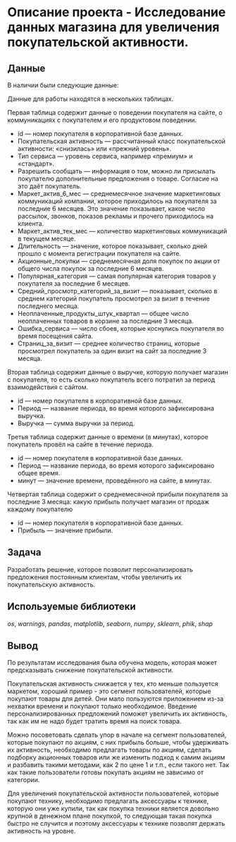 # Oписание проекта - Исследование данных магазина для увеличения покупательской активности.

## Данные

В наличии были следующие данные:

Данные для работы находятся в нескольких таблицах.

Первая таблица содержит данные о поведении покупателя на сайте, о коммуникациях с покупателем и его продуктовом поведении.

- id — номер покупателя в корпоративной базе данных.
- Покупательская активность — рассчитанный класс покупательской активности: «снизилась» или «прежний уровень».
- Тип сервиса — уровень сервиса, например «премиум» и «стандарт».
- Разрешить сообщать — информация о том, можно ли присылать покупателю дополнительные предложения о товаре. Согласие на это даёт покупатель.
- Маркет_актив_6_мес — среднемесячное значение маркетинговых коммуникаций компании, которое приходилось на покупателя за последние 6 месяцев. Это значение показывает, какое число рассылок, звонков, показов рекламы и прочего приходилось на клиента.
- Маркет_актив_тек_мес — количество маркетинговых коммуникаций в текущем месяце.
- Длительность — значение, которое показывает, сколько дней прошло с момента регистрации покупателя на сайте.
- Акционные_покупки — среднемесячная доля покупок по акции от общего числа покупок за последние 6 месяцев.
- Популярная_категория — самая популярная категория товаров у покупателя за последние 6 месяцев.
- Средний_просмотр_категорий_за_визит — показывает, сколько в среднем категорий покупатель просмотрел за визит в течение последнего месяца.
- Неоплаченные_продукты_штук_квартал — общее число неоплаченных товаров в корзине за последние 3 месяца.
- Ошибка_сервиса — число сбоев, которые коснулись покупателя во время посещения сайта.
- Страниц_за_визит — среднее количество страниц, которые просмотрел покупатель за один визит на сайт за последние 3 месяца.

Вторая таблица содержит данные о выручке, которую получает магазин с покупателя, то есть сколько покупатель всего потратил за период взаимодействия с сайтом.

- id — номер покупателя в корпоративной базе данных.
- Период — название периода, во время которого зафиксирована выручка.
- Выручка — сумма выручки за период.

Третья таблица содержит данные о времени (в минутах), которое покупатель провёл на сайте в течение периода.

- id — номер покупателя в корпоративной базе данных.
- Период — название периода, во время которого зафиксировано общее время.
- минут — значение времени, проведённого на сайте, в минутах.

Четвертая таблица содержит о среднемесячной прибыли покупателя за последние 3 месяца: какую прибыль получает магазин от продаж каждому покупателю

- id — номер покупателя в корпоративной базе данных.
- Прибыль — значение прибыли.

## Задача

Разработать решение, которое позволит персонализировать предложения постоянным клиентам, чтобы увеличить их покупательскую активность.

## Используемые библиотеки
*os*, *warnings*, *pandas*, *matplotlib*, *seaborn*, *numpy*, *sklearn*, *phik*, *shap*

## Вывод

По результатам исследования была обучена модель, которая может предсказывать снижение покупательской активности.

Покупательская активность снижается у тех, кто меньше пользуется маркетом, хороший пример - это сегмент пользователей, которые покупают товары для детей. Они мало пользуются приложением из-за нехватки времени и покупают только необходимое. Введение персонализированных предложений поможет увеличить их активность, так как им не надо будет тратить время на поиск товара.

Можно посоветовать сделать упор в начале на сегмент пользователей, которые покупают по акциям, с них прибыль больше, чтобы удерживать их активность, необходимо предлагать товары по акциям, сделать подборку акционных товаров или же изменить подход к самим акциям и разбавить такими методами, как 2 по цене 1 и т.п., если такого нет. Так как такие пользователи готовы покупать акциям не зависимо от категории.

Для увеличения покупательской активности пользователей, которые покупают технику, необходимо предлагать аксессуары к технике, которую они уже купили, так как покупка техники является довольно крупной в денежном плане покупкой, то следующая такая покупка быстро не случится и поэтому аксессуары к технике позволят держать активность на уровне.